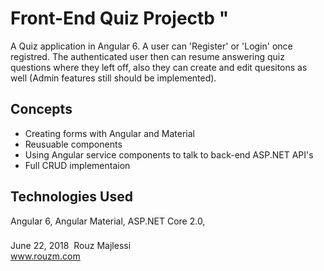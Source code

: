 # Front-End Quiz Projectb "
A Quiz application in Angular 6. A user can 'Register' or 'Login' once registred. The authenticated user then can resume answering quiz questions 
where they left off, also they can create and edit quesitons as well (Admin features still should be implemented). 

## Concepts
* Creating forms with Angular and Material 
* Reusuable components
* Using Angular service components to talk to back-end ASP.NET API's
* Full CRUD implementaion

## Technologies Used
Angular 6, Angular Material, ASP.NET Core 2.0, 

###
June 22, 2018&nbsp; Rouz Majlessi
</br>
www.rouzm.com
